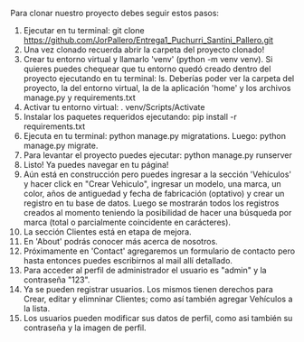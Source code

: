Para clonar nuestro proyecto debes seguir estos pasos:
1. Ejecutar en tu terminal: git clone https://github.com/JorPallero/Entrega1_Puchurri_Santini_Pallero.git
2. Una vez clonado recuerda abrir la carpeta del proyecto clonado!
3. Crear tu entorno virtual y llamarlo 'venv' (python -m venv venv).  Si quieres puedes chequear que tu entorno quedó creado dentro del proyecto ejecutando en tu terminal: ls.  Deberías poder ver la carpeta del proyecto, la del entorno virtual, la de la aplicación 'home' y los archivos manage.py y requirements.txt
4. Activar tu entorno virtual: . venv/Scripts/Activate
5. Instalar los paquetes requeridos ejecutando: pip install -r requirements.txt
6. Ejecuta en tu terminal: python manage.py migratations.  Luego: python manage.py migrate.
7. Para levantar el proyecto puedes ejecutar: python manage.py runserver  
8. Listo!  Ya puedes navegar en tu página!
9. Aún está en construcción pero puedes ingresar a la sección 'Vehículos' y hacer click en "Crear Vehiculo", ingresar un modelo, una marca, un color, años de antiguedad y fecha de fabricación (optativo) y crear un registro en tu base de datos. Luego se mostrarán todos los registros creados al momento teniendo la posibilidad de hacer una búsqueda por marca (total o parcialmente coincidente en carácteres). 
10. La sección Clientes está en etapa de mejora.
11. En 'About' podrás conocer más acerca de nosotros.
12. Próximamente en 'Contact' agregaremos un formulario de contacto pero hasta entonces puedes escribirnos al mail allí detallado.
13. Para acceder al perfil de administrador el usuario es "admin" y la contraseña "123".
14. Ya se pueden registrar usuarios. Los mismos tienen derechos para Crear, editar y elimninar Clientes; como así también agregar Vehículos a la lista.
15. Los usuarios pueden modificar sus datos de perfil, como asi también su contraseña y la imagen de perfil.
